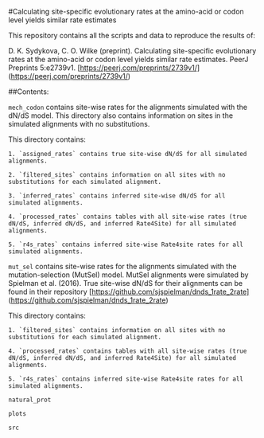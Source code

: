 #Calculating site-specific evolutionary rates at the amino-acid or codon level yields similar rate estimates

This repository contains all the scripts and data to reproduce the results of:

D. K. Sydykova, C. O. Wilke (preprint). Calculating site-specific evolutionary rates at the amino-acid or codon level yields similar rate estimates. PeerJ Preprints 5:e2739v1. [https://peerj.com/preprints/2739v1/] (https://peerj.com/preprints/2739v1/)

##Contents:

`mech_codon` contains site-wise rates for the alignments simulated with the dN/dS model. This directory also contains information on sites in the simulated alignments with no substitutions. 

This directory contains:

	1. `assigned_rates` contains true site-wise dN/dS for all simulated alignments.

	2. `filtered_sites` contains information on all sites with no substitutions for each simulated alignment. 

	3. `inferred_rates` contains inferred site-wise dN/dS for all simulated alignments.

	4. `processed_rates` contains tables with all site-wise rates (true dN/dS, inferred dN/dS, and inferred Rate4Site) for all simulated alignments.

	5. `r4s_rates` contains inferred site-wise Rate4site rates for all simulated alignments. 
	 
`mut_sel` contains site-wise rates for the alignments simulated with the mutation-selection (MutSel) model. MutSel alignments were simulated by Spielman et al. (2016). True site-wise dN/dS for their alignments can be found in their repository [https://github.com/sjspielman/dnds_1rate_2rate] (https://github.com/sjspielman/dnds_1rate_2rate)

This directory contains:

	1. `filtered_sites` contains information on all sites with no substitutions for each simulated alignment. 

	4. `processed_rates` contains tables with all site-wise rates (true dN/dS, inferred dN/dS, and inferred Rate4Site) for all simulated alignments.

	5. `r4s_rates` contains inferred site-wise Rate4site rates for all simulated alignments. 
	
`natural_prot`

`plots`

`src`